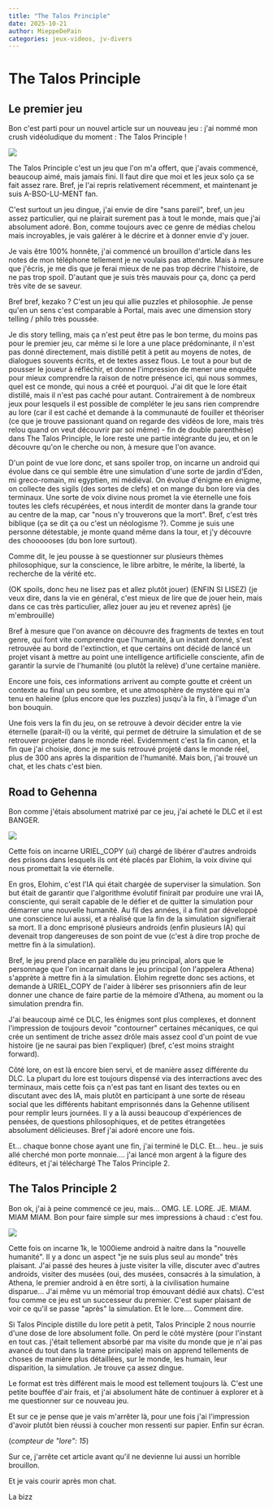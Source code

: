 ```yaml
---
title: "The Talos Principle"
date: 2025-10-21
author: MieppeDePain
categories: jeux-videos, jv-divers
---
```

# The Talos Principle

## Le premier jeu

Bon c'est parti pour un nouvel article sur un nouveau jeu : j'ai nommé mon crush vidéoludique du moment : The Talos Principle !

![](/MieppeDePain_blog/assets/images/the_talos_principle.jpg)

The Talos Principle c'est un jeu que l'on m'a offert, que j'avais commencé, beaucoup aimé, mais jamais fini. Il faut dire que moi et les jeux solo ça se fait assez rare. Bref, je l'ai repris relativement récemment, et maintenant je suis A-BSO-LU-MENT fan.

C'est surtout un jeu dingue, j'ai envie de dire "sans pareil", bref, un jeu assez particulier, qui ne plairait surement pas à tout le monde, mais que j'ai absolument adoré. Bon, comme toujours avec ce genre de médias chelou mais incroyables, je vais galérer à le décrire et à donner envie d'y jouer.

Je vais être 100% honnête, j'ai commencé un brouillon d'article dans les notes de mon téléphone tellement je ne voulais pas attendre. Mais à mesure que j'écris, je me dis que je ferai mieux de ne pas trop décrire l'histoire, de ne pas trop spoil. D'autant que je suis très mauvais pour ça, donc ça perd très vite de se saveur.

Bref bref, kezako ? C'est un jeu qui allie puzzles et philosophie. Je pense qu'en un sens c'est comparable à Portal, mais avec une dimension story telling / philo très poussée.

Je dis story telling, mais ça n'est peut être pas le bon terme, du moins pas pour le premier jeu, car même si le lore a une place prédominante, il n'est pas donné directement, mais distillé petit à petit au moyens de notes, de dialogues souvents écrits, et de textes assez flous. Le tout a pour but de pousser le joueur à réfléchir, et donne l'impression de mener une enquête pour mieux comprendre la raison de notre présence ici, qui nous sommes, quel est ce monde, qui nous a créé et pourquoi. J'ai dit que le lore était distillé, mais il n'est pas caché pour autant. Contrairement à de nombreux jeux pour lesquels il est possible de compléter le jeu sans rien comprendre au lore (car il est caché et demande à la communauté de fouiller et théoriser (ce que je trouve passionant quand on regarde des vidéos de lore, mais très relou quand on veut découvrir par soi même) - fin de double parenthèse) dans The Talos Principle, le lore reste une partie intégrante du jeu, et on le découvre qu'on le cherche ou non, à mesure que l'on avance.

D'un point de vue lore donc, et sans spoiler trop, on incarne un android qui évolue dans ce qui semble être une simulation d'une sorte de jardin d'Eden, mi greco-romain, mi egyptien, mi médiéval. On évolue d'énigme en énigme, on collecte des sigils (des sortes de clefs) et on mange du bon lore via des terminaux. Une sorte de voix divine nous promet la vie éternelle une fois toutes les clefs récupérées, et nous interdit de monter dans la grande tour au centre de la map, car "nous n'y trouverons que la mort". Bref, c'est très biblique (ça se dit ça ou c'est un néologisme ?). Comme je suis une personne détestable, je monte quand même dans la tour, et j'y découvre des choooooses (du bon lore surtout).

Comme dit, le jeu pousse à se questionner sur plusieurs thèmes philosophique, sur la conscience, le libre arbitre, le mérite, la liberté, la recherche de la vérité etc. 

(OK spoils, donc heu ne lisez pas et allez plutôt jouer) (ENFIN SI LISEZ) (je veux dire, dans la vie en général, c'est mieux de lire que de jouer hein, mais dans ce cas très particulier, allez jouer au jeu et revenez après) (je m'embrouille)

Bref à mesure que l'on avance on découvre des fragments de textes en tout genre, qui font vite comprendre que l'humanité, à un instant donné, s'est retrouvée au bord de l'extinction, et que certains ont décidé de lancé un projet visant à mettre au point une intelligence artificielle consciente, afin de garantir la survie de l'humanité (ou plutôt la relève) d'une certaine manière.

Encore une fois, ces informations arrivent au compte goutte et créent un contexte au final un peu sombre, et une atmosphère de mystère qui m'a tenu en haleine (plus encore que les puzzles) jusqu'à la fin, à l'image d'un bon bouquin.

Une fois vers la fin du jeu, on se retrouve à devoir décider entre la vie éternelle (parait-il) ou la vérité, qui permet de détruire la simulation et de se retrouver projeter dans le monde réel. Evidemment c'est la fin canon, et la fin que j'ai choisie, donc je me suis retrouvé projeté dans le monde réel, plus de 300 ans après la disparition de l'humanité. Mais bon, j'ai trouvé un chat, et les chats c'est bien.

## Road to Gehenna

Bon comme j'étais absolument matrixé par ce jeu, j'ai acheté le DLC et il est BANGER.

![](/MieppeDePain_blog/assets/images/road_to_gehenna.jpg)

Cette fois on incarne URIEL_COPY (ui) chargé de libérer d'autres androids des prisons dans lesquels ils ont été placés par Elohim, la voix divine qui nous promettait la vie éternelle.

En gros, Elohim, c'est l'IA qui était chargée de superviser la simulation. Son but était de garantir que l'algorithme évolutif finirait par produire une vrai IA, consciente, qui serait capable de le défier et de quitter la simulation pour démarrer une nouvelle humanité. Au fil des années, il a finit par développé une conscience lui aussi, et a réalisé que la fin de la simulation signifierait sa mort. Il a donc emprisoné plusieurs androids (enfin plusieurs IA) qui devenait trop dangereuses de son point de vue (c'est à dire trop proche de mettre fin à la simulation).

Bref, le jeu prend place en parallèle du jeu principal, alors que le personnage que l'on incarnait dans le jeu principal (on l'appelera Athena) s'apprète à mettre fin à la simulation. Elohim regrette donc ses actions, et demande à URIEL_COPY de l'aider à libérer ses prisonniers afin de leur donner une chance de faire partie de la mémoire d'Athena, au moment ou la simulation prendra fin.

J'ai beaucoup aimé ce DLC, les énigmes sont plus complexes, et donnent l'impression de toujours devoir "contourner" certaines mécaniques, ce qui crée un sentiment de triche assez drôle mais assez cool d'un point de vue histoire (je ne saurai pas bien l'expliquer) (bref, c'est moins straight forward).

Côté lore, on est là encore bien servi, et de manière assez différente du DLC. La plupart du lore est toujours dispensé via des interractions avec des terminaux, mais cette fois ça n'est pas tant en lisant des textes ou en discutant avec des IA, mais plutôt en participant à une sorte de réseau social que les différents habitant emprisonnés dans la Gehenne utilisent pour remplir leurs journées. Il y a là aussi beaucoup d'expériences de pensées, de questions philosophiques, et de petites étrangetées absolument délicieuses. Bref j'ai adoré encore une fois.

Et... chaque bonne chose ayant une fin, j'ai terminé le DLC.
Et... heu.. je suis allé cherché mon porte monnaie.... j'ai lancé mon argent à la figure des éditeurs, et j'ai téléchargé The Talos Principle 2.

## The Talos Principle 2

Bon ok, j'ai à peine commencé ce jeu, mais... OMG. LE. LORE. JE. MIAM. MIAM MIAM.
Bon pour faire simple sur mes impressions à chaud : c'est fou.

![](/MieppeDePain_blog/assets/images/talos_principle_2.jpg)

Cette fois on incarne 1k, le 1000ieme android à naitre dans la "nouvelle humanité". Il y a donc un aspect "je ne suis plus seul au monde" très plaisant. J'ai passé des heures à juste visiter la ville, discuter avec d'autres androids, visiter des musées (oui, des musées, consacrés à la simulation, à Athena, le premier android à en être sorti, à la civilisation humaine disparue... J'ai même vu un mémorial trop émouvant dédié aux chats). C'est fou comme ce jeu est un successeur du premier. C'est super plaisant de voir ce qu'il se passe "après" la simulation. Et le lore.... Comment dire. 

Si Talos Pinciple distille du lore petit à petit, Talos Principle 2 nous nourrie d'une dose de lore absolument folle. On perd le côté mystère (pour l'instant en tout cas. j'était tellement absorbé par ma visite du monde que je n'ai pas avancé du tout dans la trame principale) mais on apprend tellements de choses de manière plus détaillées, sur le monde, les humain, leur disparition, la simulation. Je trouve ça assez dingue. 

Le format est très différent mais le mood est tellement toujours là. C'est une petite bouffée d'air frais, et j'ai absolument hâte de continuer à explorer et à me questionner sur ce nouveau jeu. 

Et sur ce je pense que je vais m'arrêter là, pour une fois j'ai l'impression d'avoir plutôt bien réussi à coucher mon ressenti sur papier. Enfin sur écran.

(_compteur de "lore": 15_)

Sur ce, j'arrête cet article avant qu'il ne devienne lui aussi un horrible brouillon.

Et je vais courir après mon chat.

La bizz